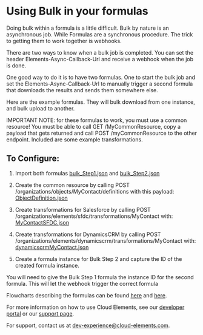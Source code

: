 # Using Bulk in your formulas

Doing bulk within a formula is a little difficult. Bulk by nature is an asynchronous job. While Formulas are a synchronous procedure. The trick to getting them to work together is webhooks.

There are two ways to know when a bulk job is completed. You can set the header Elements-Async-Callback-Url and receive a webhook when the job is done.

One good way to do it is to have two formulas. One to start the bulk job and set the Elements-Async-Callback-Url to 
manually trigger a second formula that downloads the results and sends them somewhere else.

Here are the example formulas. They will bulk download from one instance, and bulk upload to another.

IMPORTANT NOTE: for these formulas to work, you must use a common resource! You must be able to call GET 
/MyCommonResource, copy a payload that gets returned and call POST /myCommonResource to the other endpoint. Included 
are some example transformations.

## To Configure:

1. Import both formulas [bulk_Step1.json](bulk_Step1.json) and [bulk_Step2.json](bulk_Step2.json)

2. Create the common resource by calling POST /organizations/objects/MyContact/definitions with this payload: 
[ObjectDefinition.json](ObjectDefinition.json)

3. Create transformations for Salesforce by calling POST /organizations/elements/sfdc/transformations/MyContact with:
 [MyContactSFDC.json](MyContactSFDC.json)

4. Create transformations for DynamicsCRM by calling POST 
/organizations/elements/dynamicscrm/transformations/MyContact with: [dynamicscrmMyContact.json](dynamicscrmMyContact.json)

5. Create a formula instance for Bulk Step 2 and capture the ID of the created formula instance.

You will need to give the Bulk Step 1 formula the instance ID for the second formula. This will let the webhook trigger the correct formula 

Flowcharts describing the formulas can be found [here](Flowchart-BulkStep1.html) and [here](Flowchart-BulkStep2.html).

For more information on how to use Cloud Elements, see our [developer portal](https://developers.cloud-elements.com) 
or our [support page](https://support.cloud-elements.com/hc/en-us).

For support, contact us at [dev-experience@cloud-elements.com](mailto:dev-experience@cloud-elements.com).